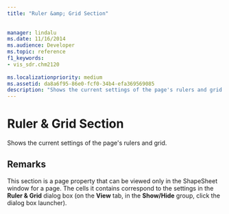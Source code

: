 ```yaml
---
title: "Ruler &amp; Grid Section"
 
 
manager: lindalu
ms.date: 11/16/2014
ms.audience: Developer
ms.topic: reference
f1_keywords:
- vis_sdr.chm2120
 
ms.localizationpriority: medium
ms.assetid: da8a6f95-86e0-fcf0-34b4-efa369569085
description: "Shows the current settings of the page's rulers and grid."
---
```


# Ruler &amp; Grid Section

Shows the current settings of the page's rulers and grid.
  
## Remarks

This section is a page property that can be viewed only in the ShapeSheet window for a page. The cells it contains correspond to the settings in the **Ruler &amp; Grid** dialog box (on the **View** tab, in the **Show/Hide** group, click the dialog box launcher). 
  

